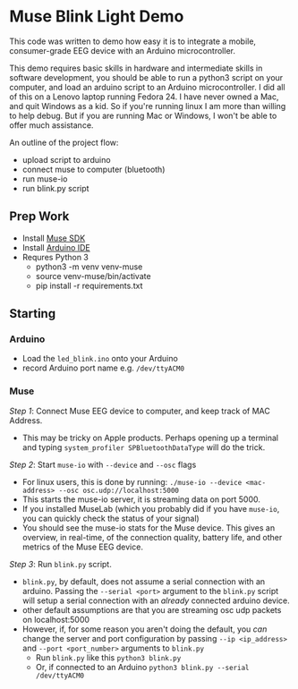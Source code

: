 # Muse Blink Light Demo

This code was written to demo how easy it is to integrate a mobile, consumer-grade EEG device with an Arduino microcontroller.

This demo requires basic skills in hardware and intermediate skills in software development, you should be able to run a python3 script on your computer, and load an arduino script to an Arduino microcontroller. I did all of this on a Lenovo laptop running Fedora 24. I have never owned a Mac, and quit Windows as a kid. So if you're running linux I am more than willing to help debug. But if you are running Mac or Windows, I won't be able to offer much assistance.

An outline of the project flow:
-   upload script to arduino
-   connect muse to computer (bluetooth)
-   run muse-io 
-   run blink.py script

## Prep Work


-   Install [Muse SDK](http://developer.choosemuse.com/research-tools/getting-started)
-   Install [Arduino IDE](https://www.arduino.cc/en/Main/Software)
-   Requres Python 3
    -   python3 -m venv venv-muse
    -   source venv-muse/bin/activate
    -   pip install -r requirements.txt


## Starting

### Arduino

-   Load the `led_blink.ino` onto your Arduino
-   record Arduino port name e.g. `/dev/ttyACM0`

### Muse

*Step 1*: Connect Muse EEG device to computer, and keep track of MAC Address.

-   This may be tricky on Apple products. Perhaps opening up a terminal and typing `system_profiler SPBluetoothDataType` will do the trick. 

*Step 2*: Start `muse-io` with `--device` and `--osc` flags

-   For linux users, this is done by running: `./muse-io --device <mac-address> --osc osc.udp://localhost:5000`
-   This starts the muse-io server, it is streaming data on port 5000.
-   If you installed MuseLab (which you probably did if you have `muse-io`, you can quickly check the status of your signal)
-   You should see the muse-io stats for the Muse device. This gives an overview, in real-time, of the connection quality, battery life, and other metrics of the Muse EEG device.

*Step 3*: Run `blink.py` script.
-   `blink.py`, by default, does not assume a serial connection with an arduino. Passing the `--serial <port>` argument to the `blink.py` script will setup a serial connection with an _already_ connected arduino device.
-   other default assumptions are that you are streaming osc udp packets on localhost:5000
-   However, if, for some reason you aren't doing the default, you _can_ change the server and port configuration by passing `--ip <ip_address>` and `--port <port_number>` arguments to `blink.py`
    -   Run `blink.py` like this `python3 blink.py`
    -   Or, if connected to an Arduino `python3 blink.py --serial /dev/ttyACM0`

